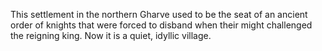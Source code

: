 This settlement in the northern Gharve used to be the seat of an ancient order of knights that were forced to disband when their might challenged the reigning king. Now it is a quiet, idyllic village.